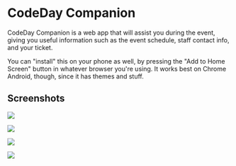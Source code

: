 # CodeDay Companion

CodeDay Companion is a web app that will assist you during the event, giving you useful information such as the event schedule, staff contact info, and your ticket.

You can "install" this on your phone as well, by pressing the "Add to Home Screen" button in whatever browser you're using. It works best on Chrome Android, though, since it has themes and stuff.

## Screenshots

![](http://i.imgur.com/yJgMD4w.png)

![](http://i.imgur.com/zjrP7qW.png)

![](http://i.imgur.com/Pl8IKz9.png)

![](http://i.imgur.com/HppLVCR.png)